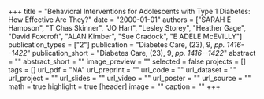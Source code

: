 +++
title = "Behavioral Interventions for Adolescents with Type 1 Diabetes: How Effective Are They?"
date = "2000-01-01"
authors = ["SARAH E Hampson", "T Chas Skinner", "JO Hart", "Lesley Storey", "Heather Gage", "David Foxcroft", "ALAN Kimber", "Sue Cradock", "E ADELE McEVILLY"]
publication_types = ["2"]
publication = "Diabetes Care, (23), 9, _pp. 1416--1422_"
publication_short = "Diabetes Care, (23), 9, _pp. 1416--1422_"
abstract = ""
abstract_short = ""
image_preview = ""
selected = false
projects = []
tags = []
url_pdf = "NA"
url_preprint = ""
url_code = ""
url_dataset = ""
url_project = ""
url_slides = ""
url_video = ""
url_poster = ""
url_source = ""
math = true
highlight = true
[header]
image = ""
caption = ""
+++
